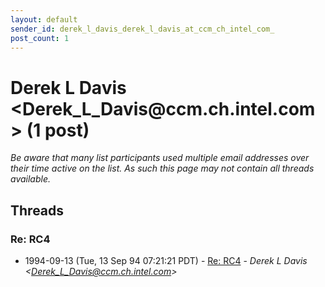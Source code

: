 ```yaml
---
layout: default
sender_id: derek_l_davis_derek_l_davis_at_ccm_ch_intel_com_
post_count: 1
---
```


# Derek L Davis <Derek_L_Davis<span>@</span>ccm.ch.intel.com> (1 post)

_Be aware that many list participants used multiple email addresses over their time active on the list. As such this page may not contain all threads available._

## Threads

### Re: RC4
+ 1994-09-13 (Tue, 13 Sep 94 07:21:21 PDT) - [Re: RC4](/archive/1994/09/1f71355805c39bb8a9fa890240e13f982b642afb9f6551767bcdead95a9c708c) - _Derek L Davis \<Derek_L_Davis@ccm.ch.intel.com\>_

